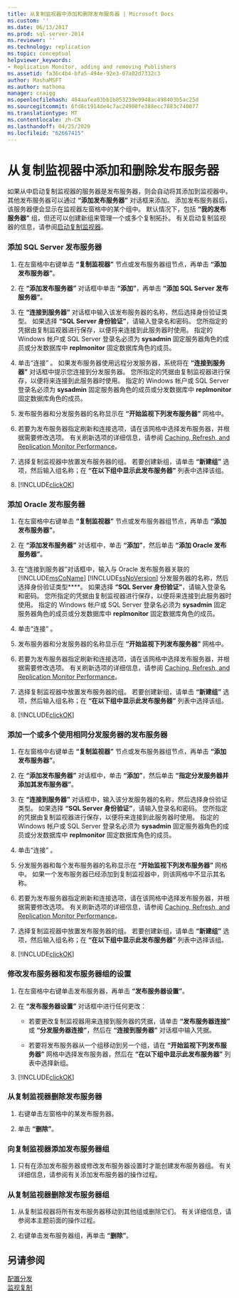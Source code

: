 ```yaml
---
title: 从复制监视器中添加和删除发布服务器 | Microsoft Docs
ms.custom: ''
ms.date: 06/13/2017
ms.prod: sql-server-2014
ms.reviewer: ''
ms.technology: replication
ms.topic: conceptual
helpviewer_keywords:
- Replication Monitor, adding and removing Publishers
ms.assetid: fa36c4b4-bfa5-494e-92e3-07a02d7332c3
author: MashaMSFT
ms.author: mathoma
manager: craigg
ms.openlocfilehash: 484aafea03bb1b053239e9948ac498403b5ac25d
ms.sourcegitcommit: 6fd8c1914de4c7ac24900fe388ecc7883c740077
ms.translationtype: MT
ms.contentlocale: zh-CN
ms.lasthandoff: 04/25/2020
ms.locfileid: "62667415"
---
```

# <a name="add-and-remove-publishers-from-replication-monitor"></a>从复制监视器中添加和删除发布服务器
  如果从中启动复制监视器的服务器是发布服务器，则会自动将其添加到监视器中。 其他发布服务器可以通过 **“添加发布服务器”** 对话框来添加。 添加发布服务器后，该服务器便会显示在监视器左窗格中的某个组中。 默认情况下，包括 **“我的发布服务器”** 组，但还可以创建新组来管理一个或多个复制拓扑。 有关启动复制监视器的信息，请参阅[启动复制监视器](start-the-replication-monitor.md)。  
  
### <a name="to-add-a-sql-server-publisher"></a>添加 SQL Server 发布服务器  
  
1.  在左窗格中右键单击 **“复制监视器”** 节点或发布服务器组节点，再单击 **“添加发布服务器”**。  
  
2.  在 **“添加发布服务器”** 对话框中单击 **“添加”**，再单击 **“添加 SQL Server 发布服务器”**。  
  
3.  在 **“连接到服务器”** 对话框中输入该发布服务器的名称，然后选择身份验证类型。 如果选择 **“SQL Server 身份验证”**，请输入登录名和密码。 您所指定的凭据由复制监视器进行保存，以便将来连接到此服务器时使用。 指定的 Windows 帐户或 SQL Server 登录名必须为 **sysadmin** 固定服务器角色的成员或分发数据库中 **replmonitor** 固定数据库角色的成员。  
  
4.  单击“连接”  。 如果发布服务器使用远程分发服务器，系统将在 **“连接到服务器”** 对话框中提示您连接到分发服务器。 您所指定的凭据由复制监视器进行保存，以便将来连接到此服务器时使用。 指定的 Windows 帐户或 SQL Server 登录名必须为 **sysadmin** 固定服务器角色的成员或分发数据库中 **replmonitor** 固定数据库角色的成员。  
  
5.  发布服务器和分发服务器的名称显示在 **“开始监视下列发布服务器”** 网格中。  
  
6.  若要为发布服务器指定刷新和连接选项，请在该网格中选择发布服务器，并根据需要修改选项。 有关刷新选项的详细信息，请参阅 [Caching, Refresh, and Replication Monitor Performance](caching-refresh-and-replication-monitor-performance.md)。  
  
7.  选择复制监视器中放置发布服务器的组。 若要创建新组，请单击 **“新建组”** 选项，然后输入组名称；在 **“在以下组中显示此发布服务器”** 列表中选择该组。  
  
8.  [!INCLUDE[clickOK](../../../includes/clickok-md.md)]  
  
### <a name="to-add-an-oracle-publisher"></a>添加 Oracle 发布服务器  
  
1.  在左窗格中右键单击 **“复制监视器”** 节点或发布服务器组节点，再单击 **“添加发布服务器”**。  
  
2.  在 **“添加发布服务器”** 对话框中，单击 **“添加”**，然后单击 **“添加 Oracle 发布服务器”**。  
  
3.  在“连接到服务器”对话框中，输入与 Oracle 发布服务器关联的 [!INCLUDE[msCoName](../../../includes/msconame-md.md)] [!INCLUDE[ssNoVersion](../../../includes/ssnoversion-md.md)] 分发服务器的名称，然后选择身份验证类型****。 如果选择 **“SQL Server 身份验证”**，请输入登录名和密码。 您所指定的凭据由复制监视器进行保存，以便将来连接到此服务器时使用。 指定的 Windows 帐户或 SQL Server 登录名必须为 **sysadmin** 固定服务器角色的成员或分发数据库中 **replmonitor** 固定数据库角色的成员。  
  
4.  单击“连接”  。  
  
5.  发布服务器和分发服务器的名称显示在 **“开始监视下列发布服务器”** 网格中。  
  
6.  若要为发布服务器指定刷新和连接选项，请在该网格中选择发布服务器，并根据需要修改选项。 有关刷新选项的详细信息，请参阅 [Caching, Refresh, and Replication Monitor Performance](caching-refresh-and-replication-monitor-performance.md)。  
  
7.  选择复制监视器中放置发布服务器的组。 若要创建新组，请单击 **“新建组”** 选项，然后输入组名称；在 **“在以下组中显示此发布服务器”** 列表中选择该组。  
  
8.  [!INCLUDE[clickOK](../../../includes/clickok-md.md)]  
  
### <a name="to-add-one-or-more-publishers-that-use-the-same-distributor"></a>添加一个或多个使用相同分发服务器的发布服务器  
  
1.  在左窗格中右键单击 **“复制监视器”** 节点或发布服务器组节点，再单击 **“添加发布服务器”**。  
  
2.  在 **“添加发布服务器”** 对话框中，单击 **“添加”**，然后单击 **“指定分发服务器并添加其发布服务器”**。  
  
3.  在 **“连接到服务器”** 对话框中，输入该分发服务器的名称，然后选择身份验证类型。 如果选择 **“SQL Server 身份验证”**，请输入登录名和密码。 您所指定的凭据由复制监视器进行保存，以便将来连接到此服务器时使用。 指定的 Windows 帐户或 SQL Server 登录名必须为 **sysadmin** 固定服务器角色的成员或分发数据库中 **replmonitor** 固定数据库角色的成员。  
  
4.  单击“连接”  。  
  
5.  分发服务器和每个发布服务器的名称显示在 **“开始监视下列发布服务器”** 网格中。 如果一个发布服务器已经添加到复制监视器中，则该网格中不显示其名称。  
  
6.  若要为发布服务器指定刷新和连接选项，请在该网格中选择发布服务器，并根据需要修改选项。 有关刷新选项的详细信息，请参阅 [Caching, Refresh, and Replication Monitor Performance](caching-refresh-and-replication-monitor-performance.md)。  
  
7.  选择复制监视器中放置发布服务器的组。 若要创建新组，请单击 **“新建组”** 选项，然后输入组名称；在 **“在以下组中显示此发布服务器”** 列表中选择该组。  
  
8.  [!INCLUDE[clickOK](../../../includes/clickok-md.md)]  
  
### <a name="to-modify-settings-for-the-publisher-and-publisher-groups"></a>修改发布服务器和发布服务器组的设置  
  
1.  在左窗格中右键单击发布服务器，再单击 **“发布服务器设置”**。  
  
2.  在 **“发布服务器设置”** 对话框中进行任何更改：  
  
    -   若要更改复制监视器用来连接到服务器的凭据，请单击 **“发布服务器连接”** 或 **“分发服务器连接”**，然后在 **“连接到服务器”** 对话框中输入凭据。  
  
    -   若要将发布服务器从一个组移动到另一个组，请在 **“开始监视下列发布服务器”** 网格中选择发布服务器，然后在 **“在以下组中显示此发布服务器”** 列表中选择新组。  
  
3.  [!INCLUDE[clickOK](../../../includes/clickok-md.md)]  
  
### <a name="to-remove-a-publisher-from-replication-monitor"></a>从复制监视器删除发布服务器  
  
1.  右键单击左窗格中的某发布服务器。  
  
2.  单击 **“删除”**。  
  
### <a name="to-add-a-publisher-group-to-replication-monitor"></a>向复制监视器添加发布服务器组  
  
1.  只有在添加发布服务器或修改发布服务器设置时才能创建发布服务器组。 有关详细信息，请参阅有关添加发布服务器的操作过程。  
  
### <a name="to-remove-a-publisher-group-from-replication-monitor"></a>从复制监视器删除发布服务器组  
  
1.  从复制监视器将所有发布服务器移动到其他组或删除它们。 有关详细信息，请参阅本主题前面的操作过程。  
  
2.  右键单击发布服务器组，再单击 **“删除”**。  
  
## <a name="see-also"></a>另请参阅  
 [配置分发](../configure-distribution.md)   
 [监视复制](../monitoring-replication.md)  
  
  
